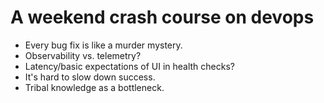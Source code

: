 # A weekend crash course on devops

* Every bug fix is like a murder mystery.
* Observability vs. telemetry?
* Latency/basic expectations of UI in health checks?
* It's hard to slow down success.
* Tribal knowledge as a bottleneck.
